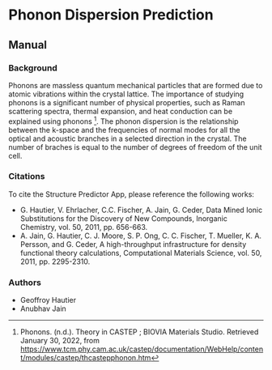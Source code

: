 
# Phonon Dispersion Prediction

## Manual

### Background
Phonons are massless quantum mechanical particles that are formed due to atomic vibrations within the crystal lattice. The importance of studying phonons is a significant number of physical properties, such as Raman scattering spectra, thermal expansion, and heat conduction can be explained using phonons [^1]. The phonon dispersion is the relationship between the k-space and the frequencies of normal modes for all the optical and acoustic branches in a selected direction in the crystal. The number of braches is equal to the number of degrees of freedom of the unit cell.  

### Citations

To cite the Structure Predictor App, please reference the following works:

- G. Hautier, V. Ehrlacher, C.C. Fischer, A. Jain, G. Ceder, Data Mined Ionic Substitutions for the Discovery of New Compounds, Inorganic Chemistry, vol. 50, 2011, pp. 656-663.
- A. Jain, G. Hautier, C. J. Moore, S. P. Ong, C. C. Fischer, T. Mueller, K. A. Persson, and G. Ceder, A high-throughput infrastructure for density functional theory calculations, Computational Materials Science, vol. 50, 2011, pp. 2295-2310.

[^1]:   Phonons. (n.d.). Theory in CASTEP ; BIOVIA Materials Studio. Retrieved January 30, 2022, from https://www.tcm.phy.cam.ac.uk/castep/documentation/WebHelp/content/modules/castep/thcastepphonon.htm
[^2]: K. Parlinski, Lattice Dynamics: Vibrational Modes, Elsevier, 2005, 98-102, ISBN 9780123694010, https://doi.org/10.1016/B0-12-369401-9/00509-X
[^3]: 10.1021/cm100795d
[^4]: 10.1038/nmat1691

### Authors

- Geoffroy Hautier
- Anubhav Jain
